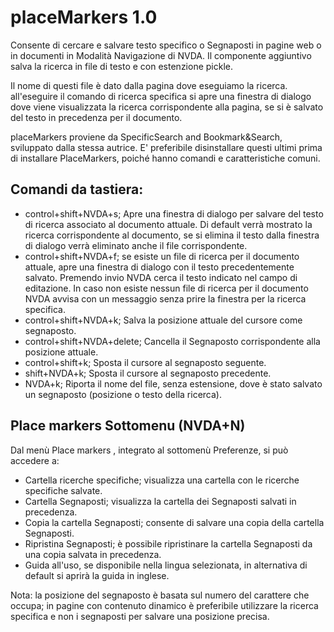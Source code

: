 ﻿# placeMarkers 1.0 #

Consente di cercare e salvare testo specifico o Segnaposti in pagine web o in documenti in Modalità Navigazione di NVDA. Il componente aggiuntivo salva la ricerca in file di testo e con estenzione pickle.

Il nome di questi file è dato dalla pagina dove eseguiamo la ricerca. all'eseguire il comando di ricerca specifica si apre una finestra di dialogo dove viene visualizzata la ricerca corrispondente alla pagina, se si è salvato del testo in precedenza per il documento.

placeMarkers proviene da SpecificSearch and Bookmark&Search, sviluppato dalla stessa autrice. E' preferibile disinstallare questi ultimi prima di installare PlaceMarkers, poiché hanno comandi e caratteristiche comuni.

## Comandi da tastiera: ##

*	control+shift+NVDA+s; Apre una finestra di dialogo per salvare del testo di ricerca associato al documento attuale. Di default verrà mostrato la ricerca corrispondente al documento, se si elimina il testo dalla finestra di dialogo verrà eliminato anche il file corrispondente.
*	control+shift+NVDA+f; se esiste un file di ricerca per il documento attuale, apre una finestra di dialogo con il testo precedentemente salvato. Premendo invio NVDA cerca il testo indicato nel campo di editazione. In caso non esiste nessun file di ricerca per il documento NVDA avvisa con un messaggio senza prire la finestra per la ricerca specifica.
*	control+shift+NVDA+k; Salva la posizione attuale del cursore come segnaposto.
*	control+shift+NVDA+delete; Cancella il Segnaposto corrispondente alla posizione attuale.
*	control+shift+k; Sposta il cursore al segnaposto seguente.
*	shift+NVDA+k; Sposta il cursore al segnaposto precedente.
*	NVDA+k; Riporta il nome del file, senza estensione, dove è stato salvato un segnaposto (posizione o testo della ricerca).

## Place markers Sottomenu (NVDA+N) ##

Dal menù Place markers , integrato al sottomenù Preferenze, si può accedere a: 

*	Cartella ricerche specifiche; visualizza una cartella con le ricerche specifiche salvate.
*	Cartella Segnaposti; visualizza la cartella dei Segnaposti salvati in precedenza.
*	Copia la cartella Segnaposti; consente di salvare una copia della cartella Segnaposti.
*	Ripristina Segnaposti; è possibile ripristinare la cartella Segnaposti da una copia salvata in precedenza.
*	Guida all'uso, se disponibile nella lingua selezionata, in alternativa di default si aprirà la guida in inglese.

Nota: la posizione del segnaposto è basata sul numero del carattere che occupa; in pagine con contenuto dinamico è preferibile utilizzare la ricerca specifica e non i segnaposti per salvare una posizione precisa.
